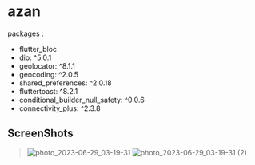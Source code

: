 # azan


packages :
-  flutter_bloc
-  dio: ^5.0.1
-  geolocator: ^8.1.1
- geocoding: ^2.0.5
- shared_preferences: ^2.0.18
- fluttertoast: ^8.2.1
- conditional_builder_null_safety: ^0.0.6
- connectivity_plus: ^2.3.8


<h2 align="start">ScreenShots</h2>

> ![photo_2023-06-29_03-19-31](https://user-images.githubusercontent.com/105372011/249641346-80a6076e-12b5-4506-ba85-0da517556943.jpg,wid) ![photo_2023-06-29_03-19-31 (2)](https://user-images.githubusercontent.com/105372011/249641351-e14f84fe-f6cc-4ee5-939e-4ae0a8945af9.jpg)

